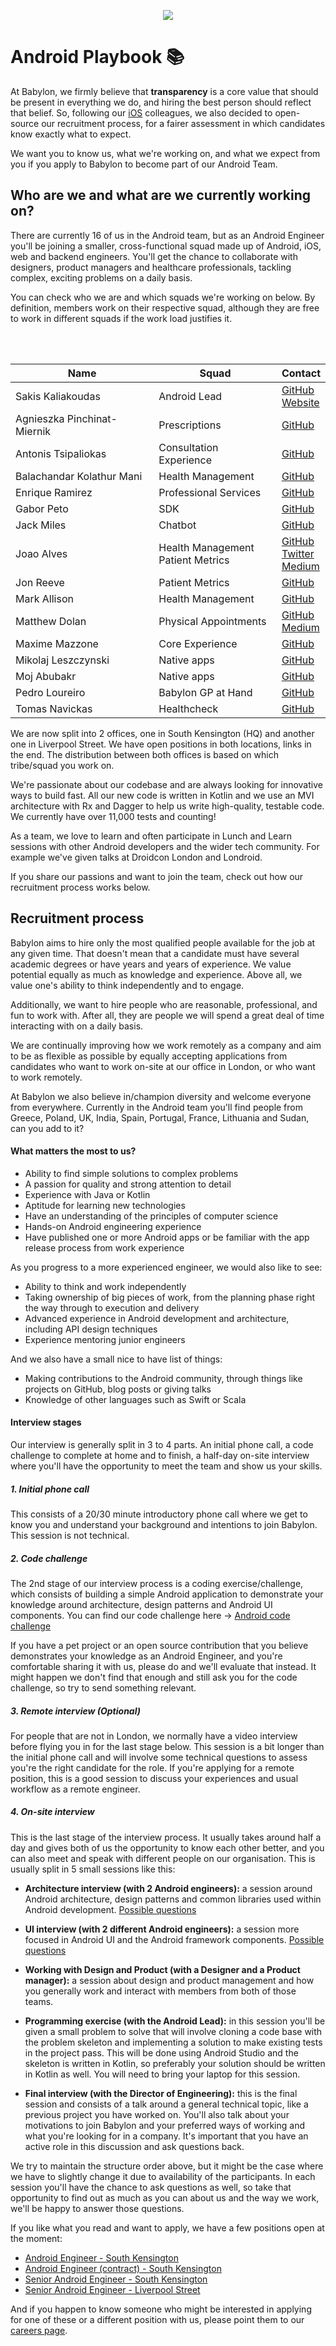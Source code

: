 <p align="center">
<img src="logo.png">
</p>


Android Playbook 📚
==================================

At Babylon, we firmly believe that **transparency** is a core value that should be present in everything we do, and hiring the best person should reflect that belief. So, following our [iOS](https://github.com/Babylonpartners/ios-playbook) colleagues, we also decided to open-source our recruitment process, for a fairer assessment in which candidates know exactly what to expect.

We want you to know us, what we're working on, and what we expect from you if you apply to Babylon to become part of our Android Team.

## Who are we and what are we currently working on?

There are currently 16 of us in the Android team, but as an Android Engineer you'll be joining a smaller, 
cross-functional squad made up of Android, iOS, web and backend engineers.  You'll get the chance to collaborate with designers, product managers and healthcare professionals, tackling complex, exciting problems on a daily basis. 

You can check who we are and which squads we're working on below. By definition, members work on their respective squad, although they are free to work in different squads if the work load justifies it. 

<br><br>

| Name                          | Squad             | Contact                                  |
|-------------------------------|-------------------|------------------------------------------|
| Sakis Kaliakoudas             | Android Lead                         | [GitHub](https://github.com/athkalia) <br> [Website](http://www.sakiskaliakoudas.com)|
| Agnieszka Pinchinat-Miernik   | Prescriptions                        | [GitHub](https://github.com/alpm)  
| Antonis Tsipaliokas           | Consultation Experience              | [GitHub](https://github.com/kokeroulis) |
| Balachandar Kolathur Mani     | Health Management                    | [GitHub](https://github.com/balachandarlinks) |
| Enrique Ramirez               | Professional Services                | [GitHub](https://github.com/kikermo) |
| Gabor Peto                    | SDK                                  | [GitHub](https://github.com/GaborPeto) |
| Jack Miles                    | Chatbot                              | [GitHub](https://github.com/JEKMiles) |
| Joao Alves                    | Health Management<br>Patient Metrics | [GitHub](https://github.com/jcmsalves)  <br> [Twitter](https://twitter.com/jcmsalves) <br> [Medium](https://medium.com/@jcmsalves) |
| Jon Reeve                     | Patient Metrics                      | [GitHub](https://github.com/jonreeve) |
| Mark Allison                  | Health Management                    | [GitHub](https://github.com/StylingAndroid) |
| Matthew Dolan                 | Physical Appointments                | [GitHub](https://github.com/mattmook) <br> [Medium](https://medium.com/@appmattus) |
| Maxime Mazzone                | Core Experience                      | [GitHub](https://github.com/mazzonem) |
| Mikolaj Leszczynski           | Native apps                          | [GitHub](https://github.com/Rosomack) |
| Moj Abubakr                   | Native apps                          | [GitHub](https://github.com/MojRoid) |
| Pedro Loureiro                | Babylon GP at Hand                       | [GitHub](https://github.com/pedroql) |
| Tomas Navickas                | Healthcheck                          | [GitHub](https://github.com/iTomkinas) |


We are now split into 2 offices, one in South Kensington (HQ) and another one in Liverpool Street. We have open positions in both locations, links in the end. The distribution between both offices is based on which tribe/squad you work on.

We're passionate about our codebase and are always looking for innovative ways to build fast.  All our new code is written in Kotlin and we use an MVI architecture with Rx and Dagger to help us write high-quality, testable code. We currently have over 11,000 tests and counting!

As a team, we love to learn and often participate in Lunch and Learn sessions with other Android developers and the wider tech community. For example we've given talks at Droidcon London and Londroid.

If you share our passions and want to join the team, check out how our recruitment process works below.

## Recruitment process

Babylon aims to hire only the most qualified people available for the job at any given time. That doesn't mean that a candidate must have several academic degrees or have years and years of experience. We value potential equally as much as knowledge and experience. Above all, we value one's ability to think independently and to engage.

Additionally, we want to hire people who are reasonable, professional, and fun to work with. After all, they are people we will spend a great deal of time interacting with on a daily basis.

We are continually improving how we work remotely as a company and aim to be as flexible as possible by equally accepting applications from candidates who want to work on-site at our office in London, or who want to work remotely.

At Babylon we also believe in/champion diversity and welcome everyone from everywhere. Currently in the Android team you'll find people from Greece, Poland, UK, India, Spain, Portugal, France, Lithuania and Sudan, can you add to it? 

#### What matters the most to us?

- Ability to find simple solutions to complex problems
- A passion for quality and strong attention to detail
- Experience with Java or Kotlin
- Aptitude for learning new technologies
- Have an understanding of the principles of computer science
- Hands-on Android engineering experience
- Have published one or more Android apps or be familiar with the app release process from work experience

As you progress to a more experienced engineer, we would also like to see:

- Ability to think and work independently
- Taking ownership of big pieces of work, from the planning phase right the way through to execution and delivery
- Advanced experience in Android development and architecture, including API design techniques
- Experience mentoring junior engineers

And we also have a small nice to have list of things: 
- Making contributions to the Android community, through things like projects on GitHub, blog posts or giving talks
- Knowledge of other languages such as Swift or Scala

#### Interview stages
Our interview is generally split in 3 to 4 parts. An initial phone call, a code challenge to complete at home and 
to finish, a half-day on-site interview where you'll have the opportunity to meet the team and show us your skills.

##### 1. Initial phone call
This consists of a 20/30 minute introductory phone call where we get to know you and understand your background and intentions to join Babylon.
This session is not technical.
 
##### 2. Code challenge
The 2nd stage of our interview process is a coding exercise/challenge, which consists of building a
simple Android application to demonstrate your knowledge around architecture, design patterns and Android UI components.
You can find our code challenge here -> [Android code challenge](code_challenge.md)

If you have a pet project or an open source contribution that you believe demonstrates your knowledge as an Android Engineer,
and you're comfortable sharing it with us, please do and we'll evaluate that instead. It might happen we don't find that enough
and still ask you for the code challenge, so try to send something relevant.

##### 3. Remote interview (Optional)
For people that are not in London, we normally have a video interview before flying you in for the last stage below. This session
is a bit longer than the initial phone call and will involve some technical questions to assess you're the right candidate
for the role. If you're applying for a remote position, this is a good session to discuss your experiences and usual workflow as a remote engineer.

##### 4. On-site interview
This is the last stage of the interview process. It usually takes around half a day and gives both of us the opportunity to know each other better,
and you can also meet and speak with different people on our organisation. This is usually split in 5 small sessions like this:

- **Architecture interview (with 2 Android engineers):** a session around Android architecture, design patterns 
and common libraries used within Android development. [Possible questions](architecture_questions.md)
 
- **UI interview (with 2 different Android engineers):** a session more focused in Android UI and the Android framework 
components. [Possible questions](design_questions.md)

- **Working with Design and Product (with a Designer and a Product manager):** a session about design and product management and how
you generally work and interact with members from both of those teams. 

- **Programming exercise (with the Android Lead):** in this session you'll be given a small problem to solve that will involve 
cloning a code base with the problem skeleton and implementing a solution to make existing tests in the project pass. 
This will be done using Android Studio and the skeleton is written in Kotlin, so preferably your solution
should be written in Kotlin as well. You will need to bring your laptop for this session.

- **Final interview (with the Director of Engineering):** this is the final session and consists of a talk around a general technical topic, like
a previous project you have worked on. You'll also talk about your motivations to join Babylon and your preferred ways of working and what you're
looking for in a company. It's important that you have an active role in this discussion and ask questions back.

We try to maintain the structure order above, but it might be the case where we have to slightly change it due to availability of the participants. In each session you'll have the chance to ask questions as well, so take that opportunity to find out as much as you can about us and the way we work, we'll be happy to answer those questions.

If you like what you read and want to apply, we have a few positions open at the moment:
- [Android Engineer - South Kensington](https://jobs.lever.co/babylonhealth/209f62ff-e849-4496-9064-b4271b5fe70f)
- [Android Engineer (contract) - South Kensington](https://jobs.lever.co/babylonhealth/d513f699-bf72-4c03-aae7-e507a681e52a)
- [Senior Android Engineer - South Kensington](https://jobs.lever.co/babylonhealth/29884d44-ff18-41b8-ac38-4ad66a59f585) 
- [Senior Android Engineer - Liverpool Street](https://jobs.lever.co/babylonhealth/6ee9db78-6015-4c8e-a94a-131e52b581ef) 

And if you happen to know someone who might be interested in applying for one of these or a different position with us, please point them to our [careers page](https://www.babylonhealth.com/careers).
